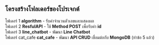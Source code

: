 ## โครงสร้างโฟลเดอร์ของโปรเจกต์

โฟเดอร์ 1 **algorithm** - รับค่าจำนวนตัวเลขและแสดงผล  
โฟเดอร์ 2 **ResfulAPI** - ใช้ **Method POST** เพื่อรับค่า **id**  
โฟเดอร์ 3 **line_chatbot** - พัฒนา **Line Chatbot**  
โฟเดอร์ cat_cafe **cat_cafe** - พัฒนา **API CRUD** เชื่อมต่อกับ **MongoDB** (ทำข้อ 5 แล้ว)  


